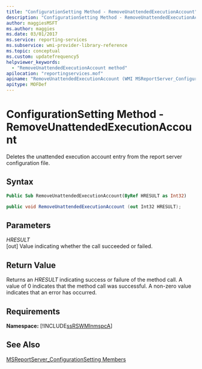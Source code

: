 ```yaml
---
title: "ConfigurationSetting Method - RemoveUnattendedExecutionAccount"
description: "ConfigurationSetting Method - RemoveUnattendedExecutionAccount"
author: maggiesMSFT
ms.author: maggies
ms.date: 03/01/2017
ms.service: reporting-services
ms.subservice: wmi-provider-library-reference
ms.topic: conceptual
ms.custom: updatefrequency5
helpviewer_keywords:
  - "RemoveUnattendedExecutionAccount method"
apilocation: "reportingservices.mof"
apiname: "RemoveUnattendedExecutionAccount (WMI MSReportServer_ConfigurationSetting Class)"
apitype: MOFDef
---
```

# ConfigurationSetting Method - RemoveUnattendedExecutionAccount
  Deletes the unattended execution account entry from the report server configuration file.  
  
## Syntax  
  
```vb  
Public Sub RemoveUnattendedExecutionAccount(ByRef HRESULT as Int32)  
```  
  
```csharp  
public void RemoveUnattendedExecutionAccount (out Int32 HRESULT);  
```  
  
## Parameters  
 *HRESULT*  
 [out] Value indicating whether the call succeeded or failed.  
  
## Return Value  
 Returns an *HRESULT* indicating success or failure of the method call. A value of 0 indicates that the method call was successful. A non-zero value indicates that an error has occurred.  
  
## Requirements  
 **Namespace:** [!INCLUDE[ssRSWMInmspcA](../../includes/ssrswminmspca-md.md)]  
  
## See Also  
 [MSReportServer_ConfigurationSetting Members](../../reporting-services/wmi-provider-library-reference/msreportserver-configurationsetting-members.md)  
  
  
